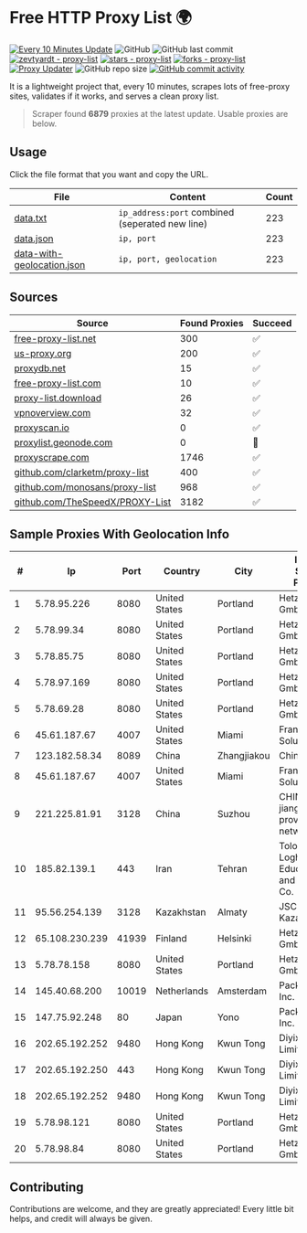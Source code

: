 
# Free HTTP Proxy List 🌍

[![Every 10 Minutes Update](https://github.com/mertguvencli/http-proxy-list/actions/workflows/main.yml/badge.svg?branch=main)](https://github.com/mertguvencli/http-proxy-list/actions/workflows/main.yml)
![GitHub](https://img.shields.io/github/license/mertguvencli/http-proxy-list)
![GitHub last commit](https://img.shields.io/github/last-commit/mertguvencli/http-proxy-list)
[![zevtyardt - proxy-list](https://img.shields.io/static/v1?label=zevtyardt&message=proxy-list&color=blue&logo=github)](https://github.com/zevtyardt/proxy-list "Go to GitHub repo")
[![stars - proxy-list](https://img.shields.io/github/stars/zevtyardt/proxy-list?style=social)](https://github.com/zevtyardt/proxy-list)
[![forks - proxy-list](https://img.shields.io/github/forks/zevtyardt/proxy-list?style=social)](https://github.com/zevtyardt/proxy-list)
[![Proxy Updater](https://github.com/zevtyardt/proxy-list/workflows/Proxy%20Updater/badge.svg)](https://github.com/zevtyardt/proxy-list/actions?query=workflow:"Proxy+Updater")
![GitHub repo size](https://img.shields.io/github/repo-size/zevtyardt/proxy-list)
[![GitHub commit activity](https://img.shields.io/github/commit-activity/m/zevtyardt/proxy-list?logo=commits)](https://github.com/zevtyardt/proxy-list/commits/main)

It is a lightweight project that, every 10 minutes, scrapes lots of free-proxy sites, validates if it works, and serves a clean proxy list.

> Scraper found **6879** proxies at the latest update. Usable proxies are below.

## Usage

Click the file format that you want and copy the URL.

|File|Content|Count|
|----|-------|-----|
|[data.txt](https://raw.githubusercontent.com/mertguvencli/http-proxy-list/main/proxy-list/data.txt)|`ip_address:port` combined (seperated new line)|223|
|[data.json](https://raw.githubusercontent.com/mertguvencli/http-proxy-list/main/proxy-list/data.json)|`ip, port`|223|
|[data-with-geolocation.json](https://raw.githubusercontent.com/mertguvencli/http-proxy-list/main/proxy-list/data-with-geolocation.json)|`ip, port, geolocation`|223|

## Sources

|Source|Found Proxies|Succeed|
|------|-------------|-------|
|[free-proxy-list.net](https://free-proxy-list.net)|300|✅|
|[us-proxy.org](https://www.us-proxy.org)|200|✅|
|[proxydb.net](http://proxydb.net)|15|✅|
|[free-proxy-list.com](https://free-proxy-list.com/?page=&port=&type%5B%5D=http&type%5B%5D=https&up_time=0&search=Search)|10|✅|
|[proxy-list.download](https://www.proxy-list.download/HTTP)|26|✅|
|[vpnoverview.com](https://vpnoverview.com/privacy/anonymous-browsing/free-proxy-servers)|32|✅|
|[proxyscan.io](https://www.proxyscan.io)|0|✅|
|[proxylist.geonode.com](https://proxylist.geonode.com/api/proxy-list?limit=300&page=1&sort_by=lastChecked&sort_type=desc&protocols=http,https)|0|🚫|
|[proxyscrape.com](https://api.proxyscrape.com/v2/?request=displayproxies&protocol=http&timeout=10000&country=all&ssl=all&anonymity=all)|1746|✅|
|[github.com/clarketm/proxy-list](https://raw.githubusercontent.com/clarketm/proxy-list/master/proxy-list-raw.txt)|400|✅|
|[github.com/monosans/proxy-list](https://raw.githubusercontent.com/monosans/proxy-list/main/proxies/http.txt)|968|✅|
|[github.com/TheSpeedX/PROXY-List](https://raw.githubusercontent.com/TheSpeedX/PROXY-List/master/http.txt)|3182|✅|


## Sample Proxies With Geolocation Info

|#|Ip|Port|Country|City|Internet Service Provider|
|-|--|----|-------|----|-------------------------|
|1|5.78.95.226|8080|United States|Portland|Hetzner Online GmbH|
|2|5.78.99.34|8080|United States|Portland|Hetzner Online GmbH|
|3|5.78.85.75|8080|United States|Portland|Hetzner Online GmbH|
|4|5.78.97.169|8080|United States|Portland|Hetzner Online GmbH|
|5|5.78.69.28|8080|United States|Portland|Hetzner Online GmbH|
|6|45.61.187.67|4007|United States|Miami|FranTech Solutions|
|7|123.182.58.34|8089|China|Zhangjiakou|Chinanet|
|8|45.61.187.67|4007|United States|Miami|FranTech Solutions|
|9|221.225.81.91|3128|China|Suzhou|CHINANET jiangsu province network|
|10|185.82.139.1|443|Iran|Tehran|Toloe Rayaneh Loghman Educational and Cultural Co.|
|11|95.56.254.139|3128|Kazakhstan|Almaty|JSC Kazakhtelecom|
|12|65.108.230.239|41939|Finland|Helsinki|Hetzner Online GmbH|
|13|5.78.78.158|8080|United States|Portland|Hetzner Online GmbH|
|14|145.40.68.200|10019|Netherlands|Amsterdam|Packet Host, Inc.|
|15|147.75.92.248|80|Japan|Yono|Packet Host, Inc.|
|16|202.65.192.252|9480|Hong Kong|Kwun Tong|Diyixian.com Limited|
|17|202.65.192.250|443|Hong Kong|Kwun Tong|Diyixian.com Limited|
|18|202.65.192.252|9480|Hong Kong|Kwun Tong|Diyixian.com Limited|
|19|5.78.98.121|8080|United States|Portland|Hetzner Online GmbH|
|20|5.78.98.84|8080|United States|Portland|Hetzner Online GmbH|



## Contributing

Contributions are welcome, and they are greatly appreciated! Every
little bit helps, and credit will always be given.

